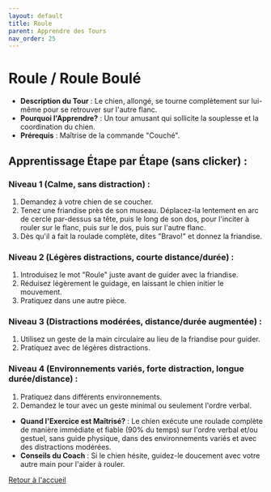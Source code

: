 ```yaml
---
layout: default
title: Roule
parent: Apprendre des Tours
nav_order: 25
---
```


# Roule / Roule Boulé
- **Description du Tour** : Le chien, allongé, se tourne complètement sur lui-même pour se retrouver sur l'autre flanc.
- **Pourquoi l'Apprendre?** : Un tour amusant qui sollicite la souplesse et la coordination du chien.
- **Prérequis** : Maîtrise de la commande "Couché".

## Apprentissage Étape par Étape (sans clicker) :

### Niveau 1 (Calme, sans distraction) :
1. Demandez à votre chien de se coucher.
2. Tenez une friandise près de son museau. Déplacez-la lentement en arc de cercle par-dessus sa tête, puis le long de son dos, pour l'inciter à rouler sur le flanc, puis sur le dos, puis sur l'autre flanc.
3. Dès qu'il a fait la roulade complète, dites "Bravo!" et donnez la friandise.

### Niveau 2 (Légères distractions, courte distance/durée) :
1. Introduisez le mot "Roule" juste avant de guider avec la friandise.
2. Réduisez légèrement le guidage, en laissant le chien initier le mouvement.
3. Pratiquez dans une autre pièce.

### Niveau 3 (Distractions modérées, distance/durée augmentée) :
1. Utilisez un geste de la main circulaire au lieu de la friandise pour guider.
2. Pratiquez avec de légères distractions.

### Niveau 4 (Environnements variés, forte distraction, longue durée/distance) :
1. Pratiquez dans différents environnements.
2. Demandez le tour avec un geste minimal ou seulement l'ordre verbal.

- **Quand l'Exercice est Maîtrisé?** : Le chien exécute une roulade complète de manière immédiate et fiable (90% du temps) sur l'ordre verbal et/ou gestuel, sans guide physique, dans des environnements variés et avec des distractions modérées.
- **Conseils du Coach** : Si le chien hésite, guidez-le doucement avec votre autre main pour l'aider à rouler. 

[Retour à l'accueil](../index.md) 